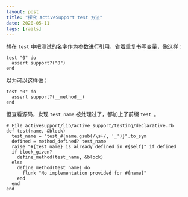 ```yaml
---
layout: post
title: "探究 ActiveSupport test 方法"
date: 2020-05-11
tags: [rails]
---
```


想在 `test` 中把测试的名字作为参数进行引用，省着重复书写变量，像这样：

```
test "0" do
  assert support?("0")
end
```

以为可以这样做：

```
test "0" do
  assert support?(__method__)
end
```

但查看源码，发现 `test_name` 被处理过了，都加上了前缀 `test_`。

```
# File activesupport/lib/active_support/testing/declarative.rb
def test(name, &block)
  test_name = "test_#{name.gsub(/\s+/, '_')}".to_sym
  defined = method_defined? test_name
  raise "#{test_name} is already defined in #{self}" if defined
  if block_given?
    define_method(test_name, &block)
  else
    define_method(test_name) do
      flunk "No implementation provided for #{name}"
    end
  end
end
```

